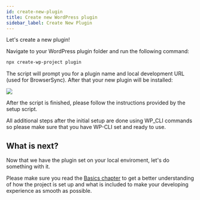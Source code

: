 ```yaml
---
id: create-new-plugin
title: Create new WordPress plugin
sidebar_label: Create New Plugin
---
```


Let's create a new plugin!

Navigate to your WordPress plugin folder and run the following command:

```bash
npx create-wp-project plugin
```

The script will prompt you for a plugin name and local development URL (used for BrowserSync). After that your new plugin will be installed:

![](https://raw.githubusercontent.com/infinum/eightshift-frontend-libs/develop/package/setup.gif)

After the script is finished, please follow the instructions provided by the setup script.

All additional steps after the initial setup are done using WP_CLI commands so please make sure that you have WP-CLI set and ready to use.

## What is next?
Now that we have the plugin set on your local enviroment, let's do something with it.

Please make sure you read the [Basics chapter](basics/basics.md) to get a better understanding of how the project is set up and what is included to make your developing experience as smooth as possible.
